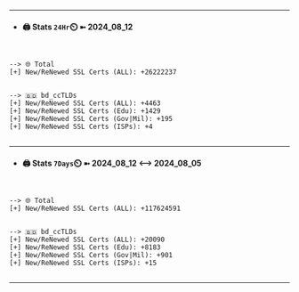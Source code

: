

---
- #### 🖨️ **Stats** `24Hr`⏲️ ➼ 2024_08_12
```console


--> 🌐 Total
[+] New/ReNewed SSL Certs (ALL): +26222237


--> 🇧🇩 bd_ccTLDs
[+] New/ReNewed SSL Certs (ALL): +4463
[+] New/ReNewed SSL Certs (Edu): +1429
[+] New/ReNewed SSL Certs (Gov|Mil): +195
[+] New/ReNewed SSL Certs (ISPs): +4


```

---
- #### 🖨️ **Stats** `7Days`⏲️ ➼ 2024_08_12 <--> 2024_08_05
```console


--> 🌐 Total
[+] New/ReNewed SSL Certs (ALL): +117624591


--> 🇧🇩 bd_ccTLDs
[+] New/ReNewed SSL Certs (ALL): +20090
[+] New/ReNewed SSL Certs (Edu): +8183
[+] New/ReNewed SSL Certs (Gov|Mil): +901
[+] New/ReNewed SSL Certs (ISPs): +15


```

---

